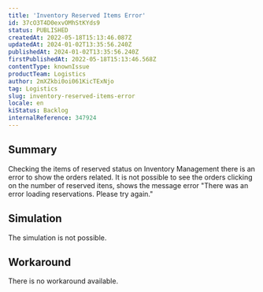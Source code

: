 ```yaml
---
title: 'Inventory Reserved Items Error'
id: 37cO3T4D0exvOMhStKYds9
status: PUBLISHED
createdAt: 2022-05-18T15:13:46.087Z
updatedAt: 2024-01-02T13:35:56.240Z
publishedAt: 2024-01-02T13:35:56.240Z
firstPublishedAt: 2022-05-18T15:13:46.568Z
contentType: knownIssue
productTeam: Logistics
author: 2mXZkbi0oi061KicTExNjo
tag: Logistics
slug: inventory-reserved-items-error
locale: en
kiStatus: Backlog
internalReference: 347924
---
```


## Summary


Checking the items of reserved status on Inventory Management there is an error to show the orders related.
It is not possible to see the orders clicking on the number of reserved itens, shows the message error "There was an error loading reservations. Please try again."


##

## Simulation


The simulation is not possible.


##

## Workaround


There is no workaround available.

